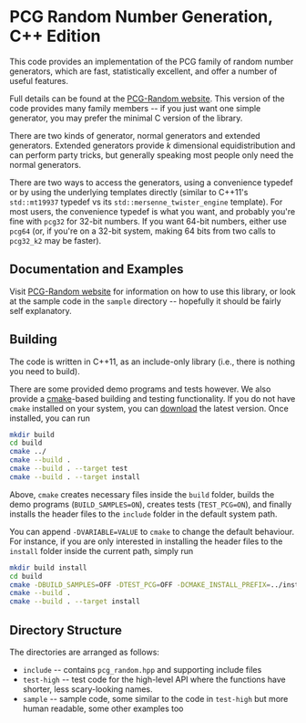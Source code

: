 # PCG Random Number Generation, C++ Edition

[PCG-Random website]: http://www.pcg-random.org

This code provides an implementation of the PCG family of random number
generators, which are fast, statistically excellent, and offer a number of
useful features.

Full details can be found at the [PCG-Random website].  This version
of the code provides many family members -- if you just want one
simple generator, you may prefer the minimal C version of the library.

There are two kinds of generator, normal generators and extended generators.
Extended generators provide *k* dimensional equidistribution and can perform
party tricks, but generally speaking most people only need the normal
generators.

There are two ways to access the generators, using a convenience typedef
or by using the underlying templates directly (similar to C++11's `std::mt19937` typedef vs its `std::mersenne_twister_engine` template).  For most users, the convenience typedef is what you want, and probably you're fine with `pcg32` for 32-bit numbers.  If you want 64-bit numbers, either use `pcg64` (or, if you're on a 32-bit system, making 64 bits from two calls to `pcg32_k2` may be faster).

## Documentation and Examples

Visit [PCG-Random website] for information on how to use this library, or look
at the sample code in the `sample` directory -- hopefully it should be fairly
self explanatory.

## Building

The code is written in C++11, as an include-only library (i.e., there is
nothing you need to build).

There are some provided demo programs and tests however. We also provide a
[cmake](https://cmake.org/)-based building and testing functionality. If you
do not have `cmake` installed on your system, you can
[download](https://cmake.org/download/) the latest version. Once installed, you
can run

```bash
mkdir build
cd build
cmake ../
cmake --build .
cmake --build . --target test
cmake --build . --target install
```

Above, `cmake` creates necessary files inside the `build` folder, builds the
demo programs (`BUILD_SAMPLES=ON`), creates tests (`TEST_PCG=ON`), and finally
installs the header files to the `include` folder in the default system path.

You can append `-DVARIABLE=VALUE` to `cmake` to change the default behaviour.
For instance, if you are only interested in installing the header files to the
`install` folder inside the current path, simply run

```bash
mkdir build install
cd build
cmake -DBUILD_SAMPLES=OFF -DTEST_PCG=OFF -DCMAKE_INSTALL_PREFIX=../install ../
cmake --build .
cmake --build . --target install
```

## Directory Structure

The directories are arranged as follows:

* `include` -- contains `pcg_random.hpp` and supporting include files
* `test-high` -- test code for the high-level API where the functions have
  shorter, less scary-looking names.
* `sample` -- sample code, some similar to the code in `test-high` but more
  human readable, some other examples too
